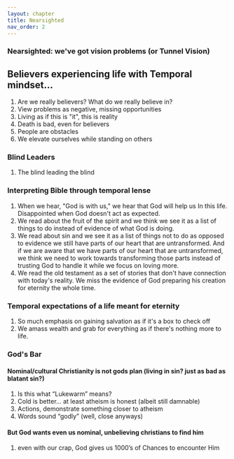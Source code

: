 ```yaml
---
layout: chapter
title: Nearsighted 
nav_order: 2
---
```


### Nearsighted: we've got vision problems (or Tunnel Vision)

## Believers experiencing life with Temporal mindset… 

1. Are we really believers? What do we really believe in?
1. View problems as negative, missing opportunities 
1. Living as if this is "it", this is reality
1. Death is bad, even for believers
1. People are obstacles
1. We elevate ourselves while standing on others
    
### Blind Leaders

1. The blind leading the blind
   
### Interpreting Bible through temporal lense

1. When we hear, "God is with us," we hear that God will help us In this life. Disappointed when God doesn't act as expected.
1. We read about the fruit of the spirit and we think we see it as a list of things to do instead of evidence of what God is doing.
1. We read about sin and we see it as a list of things not to do as opposed to evidence we still have parts of our heart that are untransformed. And if we are aware that we have parts of our heart that are untransformed, we think we need to work towards transforming those parts instead of trusting God to handle it while we focus on loving more.
1. We read the old testament as a set of stories that don't have connection with today's reality. We miss the evidence of God preparing his creation for eternity the whole time.

### Temporal expectations of a life meant for eternity

1. So much emphasis on gaining salvation as if it's a box to check off
1. We amass wealth and grab for everything as if there's nothing more to life.

### God's Bar

#### Nominal/cultural Christianity is not gods plan (living in sin? just as bad as blatant sin?)
1. Is this what “Lukewarm” means?
1. Cold is better… at least atheism is honest (albeit still damnable)
1. Actions, demonstrate something closer to atheism
1. Words sound “godly” (well, close anyways)

#### But God wants even us nominal, unbelieving christians to find him
1. even with our crap, God gives us 1000’s of Chances to encounter Him
